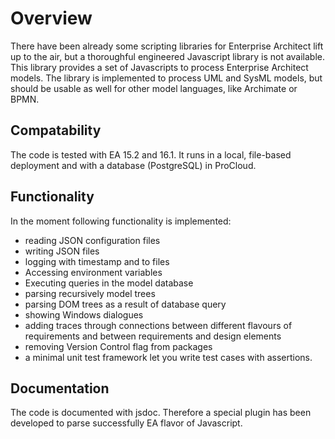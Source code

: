 <h1>Overview</h1>
There have been already some scripting libraries for Enterprise Architect lift up to the air, but a thoroughful engineered Javascript library is not available. This library provides a set of Javascripts to process Enterprise Architect models. The library is implemented to process UML and SysML models, but should be usable as well for other model languages, like Archimate or BPMN.

<h2>Compatability</h2>
The code is tested with EA 15.2 and 16.1. It runs in a local, file-based deployment and with a database (PostgreSQL) in ProCloud.

<h2>Functionality</h2>
In the moment following functionality is implemented:

- reading JSON configuration files
- writing JSON files
- logging with timestamp and to files
- Accessing environment variables
- Executing queries in the model database
- parsing recursively model trees
- parsing DOM trees as a result of database query
- showing Windows dialogues
- adding traces through connections between different flavours of requirements and between requirements and design elements
- removing Version Control flag from packages
- a minimal unit test framework let you write test cases with assertions.

<h2>Documentation</h2>
The code is documented with jsdoc. Therefore a special plugin has been developed to parse successfully EA flavor of Javascript.
